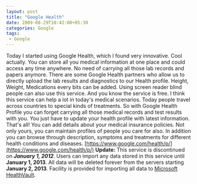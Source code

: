 ```yaml
---
layout: post
title: "Google Health"
date: 2009-08-29T10:42:00+05:30
categories: Google
tags:
 - Google
---
```


Today I started using Google Health, which I found very innovative. Cool actually. You can store all you medical information at one place and could access any time anywhere. No need of carrying all those lab records and papers anymore.
There are some Google Health partners who allow us to directly upload the lab results and diagnostics to our Health profile. Height, Weight, Medications every bits can be added.
Using screen reader blind people can also use this service. And you know the service is free. I think this service can help a lot in today's medical scenarios. Today people travel across countries to special kinds of treatments. So with Google Health Profile you can forget carrying all those medical records and test results with you. You just have to update your health profile with latest information. That's all!
You can add details about your medical insurance policies. Not only yours, you can maintain profiles of people you care for also. In addition you can browse through description, symptoms and treatments for different health conditions and diseases.
[https://www.google.com/health/p/](https://www.google.com/health/p/)
**Update:** This service is discontinued on ***January 1, 2012***. Users can import any data stored in this service until **January 1, 2013**. All data will be deleted forever from the servers starting **January 2, 2013**. Facility is provided for importing all data to [Microsoft HealthVault](http://www.microsoft.com/en-us/healthvault/).
